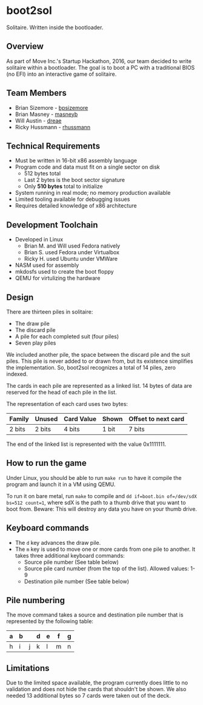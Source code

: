 # boot2sol

Solitaire. Written inside the bootloader.

## Overview
As part of Move Inc.'s Startup Hackathon, 2016, our team decided to write
solitaire within a bootloader. The goal is to boot a PC with a traditional BIOS
(no EFI) into an interactive game of solitaire.

## Team Members
* Brian Sizemore - [bpsizemore](https://github.com/bpsizemore)
* Brian Masney - [masneyb](https://github.com/masneyb)
* Will Austin - [dreae](https://github.com/dreae)
* Ricky Hussmann - [rhussmann](https://github.com/rhussmann)

## Technical Requirements
* Must be written in 16-bit x86 assembly language
* Program code and data must fit on a single sector on disk
  * 512 bytes total
  * Last 2 bytes is the boot sector signature
  * Only **510 bytes** total to initialize
* System running in real mode; no memory production available
* Limited tooling available for debugging issues
* Requires detailed knowledge of x86 architecture

## Development Toolchain
* Developed in Linux
  * Brian M. and Will used Fedora natively
  * Brian S. used Fedora under Virtualbox
  * Ricky H. used Ubuntu under VMWare
* NASM used for assembly
* mkdosfs used to create the boot floppy
* QEMU for virtulizing the hardware


## Design
There are thirteen piles in solitaire:
* The draw pile
* The discard pile
* A pile for each completed suit (four piles)
* Seven play piles

We included another pile, the space between the discard pile and the suit piles.
This pile is never added to or drawn from, but its existence simplifies the
implementation. So, boot2sol recognizes a total of 14 piles, zero indexed.

The cards in each pile are represented as a linked list. 14 bytes of data are
reserved for the head of each pile in the list.

The representation of each card uses two bytes:

Family | Unused | Card Value | Shown | Offset to next card
-------|--------|------------|-------|-----
2 bits | 2 bits | 4 bits     | 1 bit | 7 bits

The end of the linked list is represented with the value 0x1111111.


## How to run the game

Under Linux, you should be able to run `make run` to have it compile the program
and launch it in a VM using QEMU.

To run it on bare metal, run `make` to compile and `dd if=boot.bin of=/dev/sdX bs=512 count=1`,
where sdX is the path to a thumb drive that you want to boot from. Beware: This will
destroy any data you have on your thumb drive.


## Keyboard commands
* The `d` key advances the draw pile.
* The `m` key is used to move one or more cards from one pile to another. It takes three additional keyboard commands:
  * Source pile number (See table below)
  * Source pile card number (from the top of the list). Allowed values: 1-9
  * Destination pile number (See table below)


## Pile numbering

The move command takes a source and destination pile number that is represented
by the following table:

 a | b |   | d | e | f | g
---|---|---|---|---|---|---
 h | i | j | k | l | m | n


## Limitations

Due to the limited space available, the program currently does little to no validation and
does not hide the cards that shouldn't be shown. We also needed 13 additional bytes so 7 cards
were taken out of the deck.


